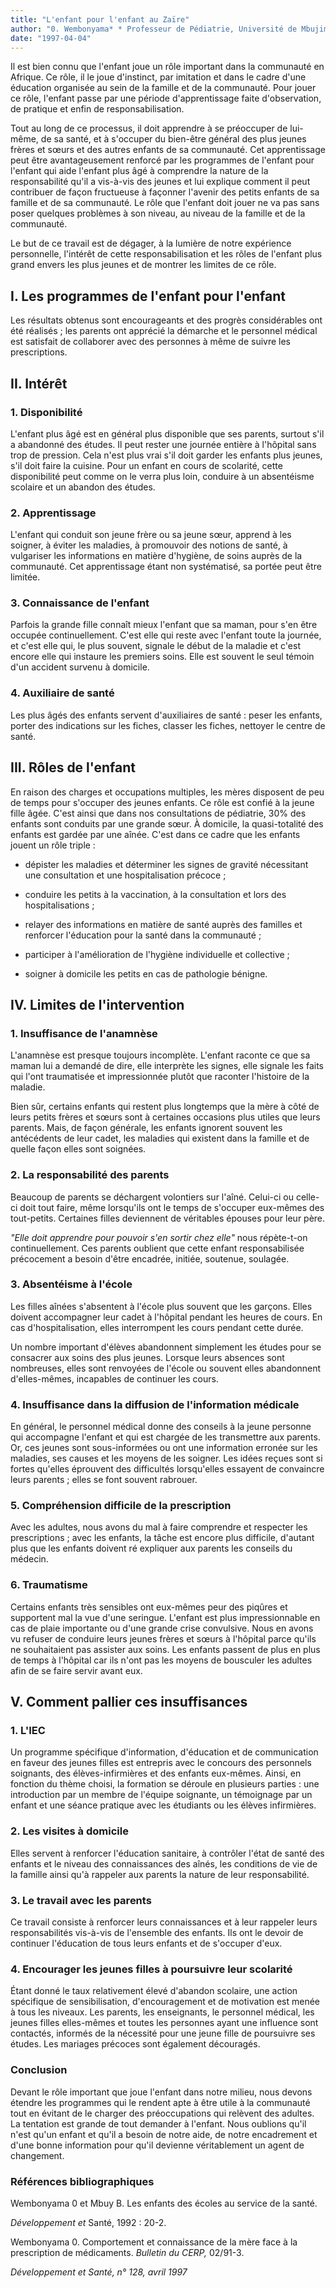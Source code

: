 ```yaml
---
title: "L'enfant pour l'enfant au Zaïre"
author: "0. Wembonyama* * Professeur de Pédiatrie, Université de Mbujimayi, et Directeur du Centre de L'Enfant africain."
date: "1997-04-04"
---
```


Il est bien connu que l'enfant joue un rôle important dans la communauté en Afrique. Ce rôle, il le joue d'instinct, par imitation et dans le cadre d'une éducation organisée au sein de la famille et de la communauté. Pour jouer ce rôle, l'enfant passe par une période d'apprentissage faite d'observation, de pratique et enfin de responsabilisation.

Tout au long de ce processus, il doit apprendre à se préoccuper de lui-même, de sa santé, et à s'occuper du bien-être général des plus jeunes frères et sœurs et des autres enfants de sa communauté. Cet apprentissage peut être avantageusement renforcé par les programmes de l'enfant pour l'enfant qui aide l'enfant plus âgé à comprendre la nature de la responsabilité qu'il a vis-à-vis des jeunes et lui explique comment il peut contribuer de façon fructueuse à façonner l'avenir des petits enfants de sa famille et de sa communauté. Le rôle que l'enfant doit jouer ne va pas sans poser quelques problèmes à son niveau, au niveau de la famille et de la communauté.

Le but de ce travail est de dégager, à la lumière de notre expérience personnelle, l'intérêt de cette responsabilisation et les rôles de l'enfant plus grand envers les plus jeunes et de montrer les limites de ce rôle.

## I. Les programmes de l'enfant pour l'enfant

Les résultats obtenus sont encourageants et des progrès considérables ont été réalisés ; les parents ont apprécié la démarche et le personnel médical est satisfait de collaborer avec des personnes à même de suivre les prescriptions.

## II. Intérêt

### 1. Disponibilité

L'enfant plus âgé est en général plus disponible que ses parents, surtout s'il a abandonné des études. Il peut rester une journée entière à l'hôpital sans trop de pression. Cela n'est plus vrai s'il doit garder les enfants plus jeunes, s'il doit faire la cuisine. Pour un enfant en cours de scolarité, cette disponibilité peut comme on le verra plus loin, conduire à un absentéisme scolaire et un abandon des études.

### 2. Apprentissage

L'enfant qui conduit son jeune frère ou sa jeune sœur, apprend à les soigner, à éviter les maladies, à promouvoir des notions de santé, à vulgariser les informations en matière d'hygiène, de soins auprès de la communauté. Cet apprentissage étant non systématisé, sa portée peut être limitée.

### 3. Connaissance de l'enfant

Parfois la grande fille connaît mieux l'enfant que sa maman, pour s'en être occupée continuellement. C'est elle qui reste avec l'enfant toute la journée, et c'est elle qui, le plus souvent, signale le début de la maladie et c'est encore elle qui instaure les premiers soins. Elle est souvent le seul témoin d'un accident survenu à domicile.

### 4. Auxiliaire de santé

Les plus âgés des enfants servent d'auxiliaires de santé : peser les enfants, porter des indications sur les fiches, classer les fiches, nettoyer le centre de santé.

## III. Rôles de l'enfant

En raison des charges et occupations multiples, les mères disposent de peu de temps pour s'occuper des jeunes enfants. Ce rôle est confié à la jeune fille âgée. C'est ainsi que dans nos consultations de pédiatrie, 30% des enfants sont conduits par une grande sœur. À domicile, la quasi-totalité des enfants est gardée par une aînée. C'est dans ce cadre que les enfants jouent un rôle triple :

- dépister les maladies et déterminer les signes de gravité nécessitant une consultation et une hospitalisation précoce ;

- conduire les petits à la vaccination, à la consultation et lors des hospitalisations ;

- relayer des informations en matière de santé auprès des familles et renforcer l'éducation pour la santé dans la communauté ;

- participer à l'amélioration de l'hygiène individuelle et collective ;

- soigner à domicile les petits en cas de pathologie bénigne.

## IV. Limites de l'intervention

### 1. Insuffisance de l'anamnèse

L'anamnèse est presque toujours incomplète. L'enfant raconte ce que sa maman lui a demandé de dire, elle interprète les signes, elle signale les faits qui l'ont traumatisée et impressionnée plutôt que raconter l'histoire de la maladie.

Bien sûr, certains enfants qui restent plus longtemps que la mère à côté de leurs petits frères et sœurs sont à certaines occasions plus utiles que leurs parents. Mais, de façon générale, les enfants ignorent souvent les antécédents de leur cadet, les maladies qui existent dans la famille et de quelle façon elles sont soignées.

### 2. La responsabilité des parents

Beaucoup de parents se déchargent volontiers sur l'aîné. Celui-ci ou celle-ci doit tout faire, même lorsqu'ils ont le temps de s'occuper eux-mêmes des tout-petits. Certaines filles deviennent de véritables épouses pour leur père.

*"Elle doit apprendre pour pouvoir s'en sortir chez elle"* nous répète-t-on continuellement. Ces parents oublient que cette enfant responsabilisée précocement a besoin d'être encadrée, initiée, soutenue, soulagée.

### 3. Absentéisme à l'école

Les filles aînées s'absentent à l'école plus souvent que les garçons. Elles doivent accompagner leur cadet à l'hôpital pendant les heures de cours. En cas d'hospitalisation, elles interrompent les cours pendant cette durée.

Un nombre important d'élèves abandonnent simplement les études pour se consacrer aux soins des plus jeunes. Lorsque leurs absences sont nombreuses, elles sont renvoyées de l'école ou souvent elles abandonnent d'elles-mêmes, incapables de continuer les cours.

### 4. Insuffisance dans la diffusion de l'information médicale

En général, le personnel médical donne des conseils à la jeune personne qui accompagne l'enfant et qui est chargée de les transmettre aux parents. Or, ces jeunes sont sous-informées ou ont une information erronée sur les maladies, ses causes et les moyens de les soigner. Les idées reçues sont si fortes qu'elles éprouvent des difficultés lorsqu'elles essayent de convaincre leurs parents ; elles se font souvent rabrouer.

### 5. Compréhension difficile de la prescription

Avec les adultes, nous avons du mal à faire comprendre et respecter les prescriptions ; avec les enfants, la tâche est encore plus difficile, d'autant plus que les enfants doivent ré expliquer aux parents les conseils du médecin.

### 6. Traumatisme

Certains enfants très sensibles ont eux-mêmes peur des piqûres et supportent mal la vue d'une seringue. L'enfant est plus impressionnable en cas de plaie importante ou d'une grande crise convulsive. Nous en avons vu refuser de conduire leurs jeunes frères et sœurs à l'hôpital parce qu'ils ne souhaitaient pas assister aux soins. Les enfants passent de plus en plus de temps à l'hôpital car ils n'ont pas les moyens de bousculer les adultes afin de se faire servir avant eux.

## V. Comment pallier ces insuffisances

### 1. L'IEC

Un programme spécifique d'information, d'éducation et de communication en faveur des jeunes filles est entrepris avec le concours des personnels soignants, des élèves-infirmières et des enfants eux-mêmes. Ainsi, en fonction du thème choisi, la formation se déroule en plusieurs parties : une introduction par un membre de l'équipe soignante, un témoignage par un enfant et une séance pratique avec les étudiants ou les élèves infirmières.

### 2. Les visites à domicile

Elles servent à renforcer l'éducation sanitaire, à contrôler l'état de santé des enfants et le niveau des connaissances des aînés, les conditions de vie de la famille ainsi qu'à rappeler aux parents la nature de leur responsabilité.

### 3. Le travail avec les parents

Ce travail consiste à renforcer leurs connaissances et à leur rappeler leurs responsabilités vis-à-vis de l'ensemble des enfants. Ils ont le devoir de continuer l'éducation de tous leurs enfants et de s'occuper d'eux.

### 4. Encourager les jeunes filles à poursuivre leur scolarité

Étant donné le taux relativement élevé d'abandon scolaire, une action spécifique de sensibilisation, d'encouragement et de motivation est menée à tous les niveaux. Les parents, les enseignants, le personnel médical, les jeunes filles elles-mêmes et toutes les personnes ayant une influence sont contactés, informés de la nécessité pour une jeune fille de poursuivre ses études. Les mariages précoces sont également découragés.

### Conclusion

Devant le rôle important que joue l'enfant dans notre milieu, nous devons étendre les programmes qui le rendent apte à être utile à la communauté tout en évitant de le charger des préoccupations qui relèvent des adultes. La tentation est grande de tout demander à l'enfant. Nous oublions qu'il n'est qu'un enfant et qu'il a besoin de notre aide, de notre encadrement et d'une bonne information pour qu'il devienne véritablement un agent de changement.

### Références bibliographiques

Wembonyama 0 et Mbuy B. Les enfants des écoles au service de la santé.

*Développement et* Santé, 1992 : 20-2.

Wembonyama 0. Comportement et connaissance de la mère face à la prescription de médicaments. *Bulletin du CERP,* 02/91-3.

*Développement et Santé, n° 128, avril 1997*

